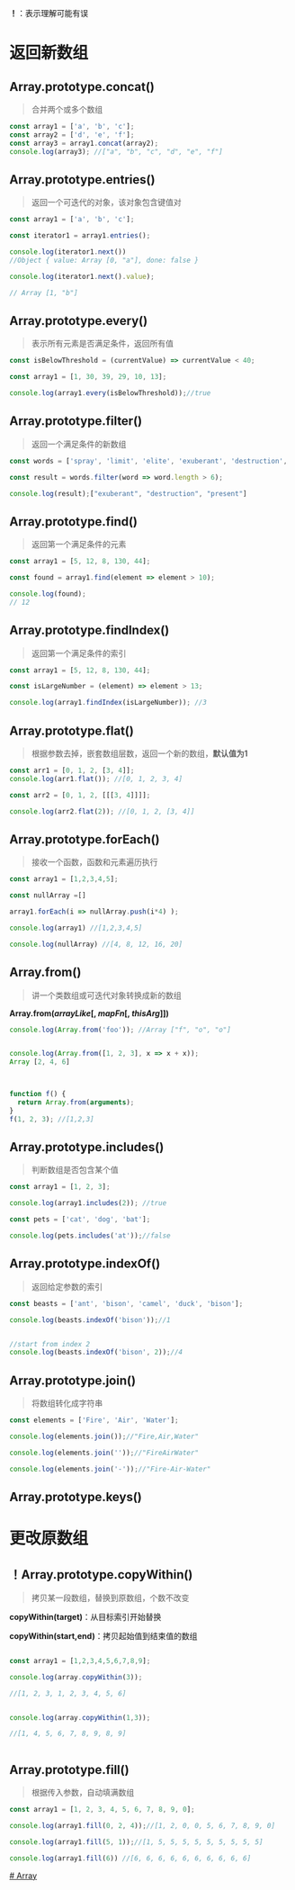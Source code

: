 **！**：表示理解可能有误

# 返回新数组
## Array.prototype.concat()
>合并两个或多个数组

```js
const array1 = ['a', 'b', 'c'];
const array2 = ['d', 'e', 'f'];
const array3 = array1.concat(array2);
console.log(array3); //["a", "b", "c", "d", "e", "f"]
```
## Array.prototype.entries()
>返回一个可迭代的对象，该对象包含键值对

```js
const array1 = ['a', 'b', 'c'];

const iterator1 = array1.entries();

console.log(iterator1.next())
//Object { value: Array [0, "a"], done: false }

console.log(iterator1.next().value);

// Array [1, "b"]
```
## Array.prototype.every()
>表示所有元素是否满足条件，返回所有值

```js
const isBelowThreshold = (currentValue) => currentValue < 40;

const array1 = [1, 30, 39, 29, 10, 13];

console.log(array1.every(isBelowThreshold));//true
```

## Array.prototype.filter()
>返回一个满足条件的新数组

```js
const words = ['spray', 'limit', 'elite', 'exuberant', 'destruction', 'present'];

const result = words.filter(word => word.length > 6);

console.log(result);["exuberant", "destruction", "present"]
```
## Array.prototype.find()
> 返回第一个满足条件的元素

```js
const array1 = [5, 12, 8, 130, 44];

const found = array1.find(element => element > 10);

console.log(found);
// 12

```

## Array.prototype.findIndex()
>返回第一个满足条件的索引

```js
const array1 = [5, 12, 8, 130, 44];

const isLargeNumber = (element) => element > 13;

console.log(array1.findIndex(isLargeNumber)); //3
```

## Array.prototype.flat()
>根据参数去掉，嵌套数组层数，返回一个新的数组，**默认值为1**

```js
const arr1 = [0, 1, 2, [3, 4]];
console.log(arr1.flat()); //[0, 1, 2, 3, 4]

const arr2 = [0, 1, 2, [[[3, 4]]]];

console.log(arr2.flat(2)); //[0, 1, 2, [3, 4]]
```
## Array.prototype.forEach()
> 接收一个函数，函数和元素遍历执行

```js
const array1 = [1,2,3,4,5];

const nullArray =[]

array1.forEach(i => nullArray.push(i*4) );

console.log(array1) //[1,2,3,4,5]

console.log(nullArray) //[4, 8, 12, 16, 20]
```
## Array.from()
>讲一个类数组或可迭代对象转换成新的数组

**Array.from(_arrayLike_[, _mapFn_[, _thisArg_]])**

```js
console.log(Array.from('foo')); //Array ["f", "o", "o"]


console.log(Array.from([1, 2, 3], x => x + x));
Array [2, 4, 6]



function f() {
  return Array.from(arguments);
}
f(1, 2, 3); //[1,2,3]

```

## Array.prototype.includes()
>判断数组是否包含某个值

```js
const array1 = [1, 2, 3];

console.log(array1.includes(2)); //true

const pets = ['cat', 'dog', 'bat'];

console.log(pets.includes('at'));//false
```

## Array.prototype.indexOf()
>返回给定参数的索引

```js
const beasts = ['ant', 'bison', 'camel', 'duck', 'bison'];

console.log(beasts.indexOf('bison'));//1


//start from index 2
console.log(beasts.indexOf('bison', 2));//4
```

## Array.prototype.join()
>将数组转化成字符串

```js
const elements = ['Fire', 'Air', 'Water'];

console.log(elements.join());//"Fire,Air,Water"

console.log(elements.join(''));//"FireAirWater"

console.log(elements.join('-'));//"Fire-Air-Water"

```
## Array.prototype.keys()
>

# 更改原数组
## ！Array.prototype.copyWithin() 
>拷贝某一段数组，替换到原数组，个数不改变

**copyWithin(target)**：从目标索引开始替换

**copyWithin(start,end)**：拷贝起始值到结束值的数组

```js

const array1 = [1,2,3,4,5,6,7,8,9];

console.log(array.copyWithin(3));

//[1, 2, 3, 1, 2, 3, 4, 5, 6]


console.log(array.copyWithin(1,3));

//[1, 4, 5, 6, 7, 8, 9, 8, 9]



```

## Array.prototype.fill()
>根据传入参数，自动填满数组

```js
const array1 = [1, 2, 3, 4, 5, 6, 7, 8, 9, 0];

console.log(array1.fill(0, 2, 4));//[1, 2, 0, 0, 5, 6, 7, 8, 9, 0]

console.log(array1.fill(5, 1));//[1, 5, 5, 5, 5, 5, 5, 5, 5, 5]

console.log(array1.fill(6)) //[6, 6, 6, 6, 6, 6, 6, 6, 6, 6]
```

[# Array](https://developer.mozilla.org/zh-CN/docs/Web/JavaScript/Reference/Global_Objects/Array)